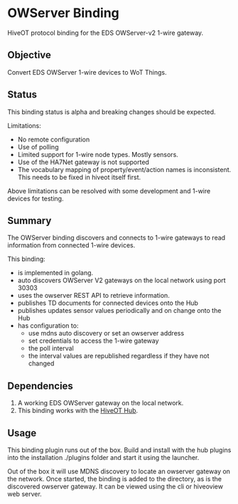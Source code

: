 # OWServer Binding

HiveOT protocol binding for the EDS OWServer-v2 1-wire gateway.


## Objective

Convert EDS OWServer 1-wire devices to WoT Things.

## Status

This binding status is alpha and breaking changes should be expected.

Limitations:
* No remote configuration
* Use of polling
* Limited support for 1-wire node types. Mostly sensors.
* Use of the HA7Net gateway is not supported
* The vocabulary mapping of property/event/action names is inconsistent. This needs to be fixed in hiveot itself first.

Above limitations can be resolved with some development and 1-wire devices for testing.


## Summary

The OWServer binding discovers and connects to 1-wire gateways to read information from connected 1-wire devices. 

This binding:
* is implemented in golang.
* auto discovers OWServer V2 gateways on the local network using port 30303
* uses the owserver REST API to retrieve information.
* publishes TD documents for connected devices onto the Hub
* publishes updates sensor values periodically and on change onto the Hub
* has configuration to:
  * use mdns auto discovery or set an owserver address
  * set credentials to access the 1-wire gateway
  * the poll interval 
  * the interval values are republished regardless if they have not changed


## Dependencies

1. A working EDS OWServer gateway on the local network. 
2. This binding works with the [HiveOT Hub](https://github.com/hiveot/hub).


## Usage

This binding plugin runs out of the box. Build and install with the hub plugins into the installation ./plugins folder and start it using the launcher.

Out of the box it will use MDNS discovery to locate an owserver gateway on the network. Once started, the binding is added to the directory, as is the discovered owserver gateway. It can be viewed using the cli or hiveoview web server.
